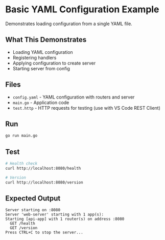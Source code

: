 # Basic YAML Configuration Example

Demonstrates loading configuration from a single YAML file.

## What This Demonstrates

- Loading YAML configuration
- Registering handlers
- Applying configuration to create server
- Starting server from config

## Files

- `config.yaml` - YAML configuration with routers and server
- `main.go` - Application code
- `test.http` - HTTP requests for testing (use with VS Code REST Client)

## Run

```bash
go run main.go
```

## Test

```bash
# Health check
curl http://localhost:8080/health

# Version
curl http://localhost:8080/version
```

## Expected Output

```
Server starting on :8080
Server 'web-server' starting with 1 app(s):
Starting [api-app] with 1 router(s) on address :8080
  GET /health
  GET /version
Press CTRL+C to stop the server...
```
